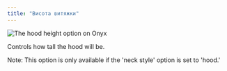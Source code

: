 ```yaml
---
title: "Висота витяжки"
---
```


![The hood height option on Onyx](hoodheight.svg)

Controls how tall the hood will be.

Note: This option is only available if the 'neck style' option is set to 'hood.'
